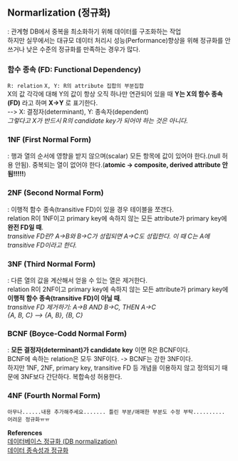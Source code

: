 ## Normarlization (정규화)
: 관계형 DB에서 중복을 최소화하기 위해 데이터를 구조화하는 작업  
하지만 실무에서는 대규모 데이터 처리시 성능(Performance)향상을 위해 정규화를 안쓰거나 낮은 수준의 정규화를 만족하는 경우가 많다.  

### 함수 종속 (FD: Functional Dependency)  
`R: relation` `X, Y: R의 attribute 집합의 부분집합`  
X의 값 각각에 대해 Y의 값이 항상 오직 하나만 연관되어 있을 때 __Y는 X의 함수 종속(FD)__ 라고 하며 __X→Y__ 로 표기한다.  
--> X: 결정자(determinant), Y: 종속자(dependent)  
_그렇다고 X가 반드시 R의 candidate key가 되어야 하는 것은 아니다._

### 1NF (First Normal Form)
: 행과 열의 순서에 영향을 받지 않으며(scalar) 모든 항목에 값이 있어야 한다.(null 허용 안됨). 중복되는 열이 없어야 한다.(__atomic -> composite, derived attribute 안됨!!!!!__)  

### 2NF (Second Normal Form)  
: 이행적 함수 종속(transitive FD)이 있을 경우 테이블을 쪼갠다.  
relation R이 1NF이고 primary key에 속하지 않는 모든 attribute가 primary key에 __완전 FD일 때__.    
_transitive FD란? A→B와 B→C가 성립되면 A→C도 성립한다. 이 때 C는 A에 transitive FD이라고 한다._

### 3NF (Third Normal Form)  
: 다른 열의 값을 계산해서 얻을 수 있는 열은 제거한다.  
relation R이 2NF이고 primary key에 속하지 않는 모든 attribute가 primary key에 __이행적 함수 종속(transitive FD)이 아닐 때__.  
_transitive FD 제거하기: A→B AND B→C, THEN A→C_  
_{A, B, C} --> {A, B}, {B, C}_   

### BCNF (Boyce-Codd Normal Form)
: __모든 결정자(determinant)가 candidate key__ 이면 R은 BCNF이다.  
BCNF에 속하는 relation은 모두 3NF이다. -> BCNF는 강한 3NF이다.    
하지만 1NF, 2NF, primary key, transitive FD 등 개념을 이용하지 않고 정의되기 때문에 3NF보다 간단하다. 복합속성 허용한다.  

### 4NF (Fourth Normal Form)  


```
아무나......내용 추가해주세요....... 틀린 부분/애매한 부분도 수정 부탁..........
어려운 정규화ㅠㅠ
```

__References__  
[데이터베이스 정규화 (DB normalization)](https://blog.lael.be/post/71)  
[데이터 종속성과 정규화 ](http://beansberries.tistory.com/entry/%EB%8D%B0%EC%9D%B4%ED%84%B0-%EC%A2%85%EC%86%8D%EC%84%B1%EA%B3%BC-%EC%A0%95%EA%B7%9C%ED%99%94)
